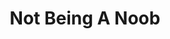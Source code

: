 ---
title: Not Being A Noob
description: We all gotta start somewhere
weight: 13
lastmod: 2020-10-01T10:23:30-09:00
draft: false
# vimeo: 403196519
emoji: 📜
# chapter_start: Introduction to Hacking 
# video_length: 1:44
---